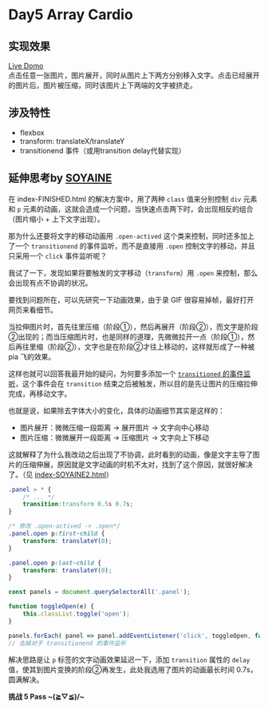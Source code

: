 # Day5 Array Cardio

## 实现效果
[Live Domo](http://htmlpreview.github.io/?https://github.com/Observer-L/JavaScript30/blob/master/05%20-%20Flex%20Panel%20Gallery/index.html)  
点击任意一张图片，图片展开，同时从图片上下两方分别移入文字。点击已经展开的图片后，图片被压缩，同时该图片上下两端的文字被挤走。

## 涉及特性
- flexbox
- transform: translateX/translateY
- transitionend 事件（或用transition delay代替实现）

## 延伸思考by [SOYAINE](https://github.com/soyaine/JavaScript30/blob/master/05%20-%20Flex%20Panel%20Gallery/README.md)

在 index-FINISHED.html 的解决方案中，用了两种 `class` 值来分别控制 `div` 元素和 `p` 元素的动画，这就会造成一个问题，当快速点击两下时，会出现相反的组合（图片缩小 + 上下文字出现）。

那为什么还要将文字的移动动画用 `.open-actived` 这个类来控制，同时还多加上了一个 `transitionend` 的事件监听，而不是直接用 `.open` 控制文字的移动，并且只采用一个 `click` 事件监听呢？

我试了一下，发现如果将要触发的文字移动（`transform`）用 `.open` 来控制，那么会出现有点不协调的状况。

要找到问题所在，可以先研究一下动画效果，由于录 GIF 很容易掉帧，最好打开网页来看细节。

当拉伸图片时，首先往里压缩（阶段①），然后再展开（阶段②），而文字是阶段②出现的；而当压缩图片时，也是同样的道理，先微微拉开一点（阶段①），然后再往里缩（阶段②），文字也是在阶段②才往上移动的，这样就形成了一种被 pia 飞的效果。

这样也就可以回答我最开始的疑问，为何要多添加一个 [`transitioned` 的事件监听](https://developer.mozilla.org/zh-CN/docs/Web/Events/transitionend)，这个事件会在 `transition` 结束之后被触发，所以目的是先让图片的压缩拉伸完成，再移动文字。

也就是说，如果除去字体大小的变化，具体的动画细节其实是这样的：
- 图片展开：微微压缩一段距离 -> 展开图片 -> 文字向中心移动
- 图片压缩：微微展开一段距离 -> 压缩图片 -> 文字向上下移动

这就解释了为什么我改动之后出现了不协调，此时看到的动画，像是文字主导了图片的压缩伸展，原因就是文字动画的时机不太对，找到了这个原因，就很好解决了。（见 [index-SOYAINE2.html](https://github.com/soyaine/JavaScript30/blob/master/05%20-%20Flex%20Panel%20Gallery/index-SOYAINE2.html)）

```css
.panel > * {
	/* ... */
	transition:transform 0.5s 0.7s;
}

/* 修改 .open-actived -> .open*/
.panel.open p:first-child {
	transform: translateY(0);
}

.panel.open p:last-child {
	transform: translateY(0);
}
```

```js
const panels = document.querySelectorAll('.panel');

function toggleOpen(e) {
    this.classList.toggle('open');
}

panels.forEach( panel => panel.addEventListener('click', toggleOpen, false));
// 去掉对于 transitionend 的事件监听
```

解决思路是让 `p` 标签的文字动画效果延迟一下，添加 `transition` 属性的 `delay` 值，使其到图片变换的阶段②再发生，此处我选用了图片的动画最长时间 0.7s，圆满解决。

**挑战 5 Pass ~\(≧▽≦)/~**
